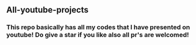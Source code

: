 ## All-youtube-projects

### This repo basically has all my codes that I have presented on youtube! Do give a star if you like also all pr's are welcomed! 
